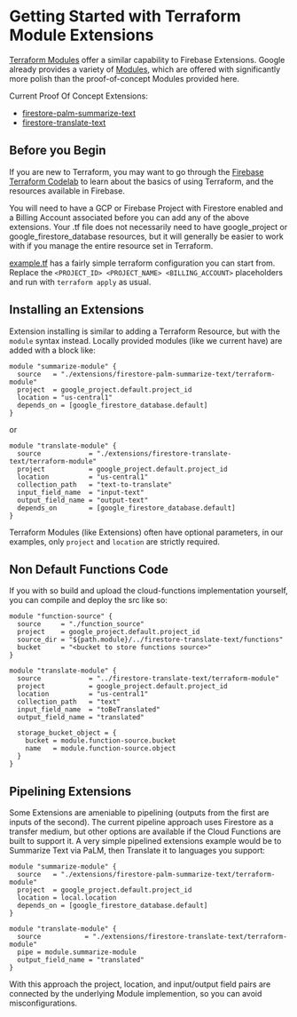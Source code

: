 # Getting Started with Terraform Module Extensions

[Terraform Modules](https://developer.hashicorp.com/terraform/language/modules) offer a similar capability to Firebase Extensions.  Google already provides a variety of [Modules](https://registry.terraform.io/namespaces/terraform-google-modules), which are offered with significantly more polish than the proof-of-concept Modules provided here. 

Current Proof Of Concept Extensions:
  * [firestore-palm-summarize-text](../firestore-palm-summarize-text/terraform-module/)
  * [firestore-translate-text](../firestore-translate-text/terraform-module/)

## Before you Begin
If you are new to Terraform, you may want to go through the [Firebase Terraform Codelab](https://firebase.google.com/codelabs/firebase-terraform#0) to learn about the basics of using Terraform, and the resources available in Firebase.  

You will need to have a GCP or Firebase Project with Firestore enabled and a Billing Account associated before you can add any of the above extensions.  Your .tf file does not necessarily need to have google_project or google_firestore_database resources, but it will generally be easier to work with if you manage the entire resource set in Terraform.

[example.tf](./example.tf) has a fairly simple terraform configuration you can start from.  Replace the ```<PROJECT_ID> <PROJECT_NAME> <BILLING_ACCOUNT>``` placeholders and run with ```terraform apply``` as usual.

## Installing an Extensions

Extension installing is similar to adding a Terraform Resource, but with the ```module``` syntax instead.  Locally provided modules (like we current have) are added with a block like:

```
module "summarize-module" {
  source   = "./extensions/firestore-palm-summarize-text/terraform-module"
  project  = google_project.default.project_id
  location = "us-central1"
  depends_on = [google_firestore_database.default]
}
```
or
```
module "translate-module" {
  source            = "./extensions/firestore-translate-text/terraform-module"
  project           = google_project.default.project_id
  location          = "us-central1"
  collection_path   = "text-to-translate"
  input_field_name  = "input-text"
  output_field_name = "output-text"
  depends_on        = [google_firestore_database.default]
}
```

Terraform Modules (like Extensions) often have optional parameters, in our examples, only ```project``` and ```location``` are strictly required.

## Non Default Functions Code
If you with so build and upload the cloud-functions implementation yourself, you can compile and deploy the src like so:
```
module "function-source" {
  source     = "./function_source"
  project    = google_project.default.project_id
  source_dir = "${path.module}/../firestore-translate-text/functions"
  bucket     = "<bucket to store functions source>"
}

module "translate-module" {
  source            = "../firestore-translate-text/terraform-module"
  project           = google_project.default.project_id
  location          = "us-central1"
  collection_path   = "text"
  input_field_name  = "toBeTranslated"
  output_field_name = "translated"

  storage_bucket_object = {
    bucket = module.function-source.bucket
    name   = module.function-source.object
  }
}
```

## Pipelining Extensions
Some Extensions are ameniable to pipelining (outputs from the first are inputs of the second).  The current pipeline approach uses Firestore as a transfer medium, but other options are available if the Cloud Functions are built to support it.  A very simple pipelined extensions example would be to Summarize Text via PaLM, then Translate it to languages you support:

```
module "summarize-module" {
  source   = "./extensions/firestore-palm-summarize-text/terraform-module"
  project  = google_project.default.project_id
  location = local.location
  depends_on = [google_firestore_database.default]
}

module "translate-module" {
  source           = "./extensions/firestore-translate-text/terraform-module"
  pipe = module.summarize-module
  output_field_name = "translated"
}
```

With this approach the project, location, and input/output field pairs are connected by the underlying Module implemention, so you can avoid misconfigurations.